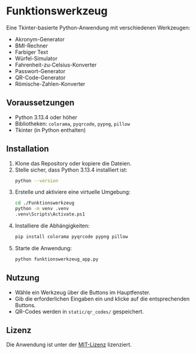 # Funktionswerkzeug

Eine Tkinter-basierte Python-Anwendung mit verschiedenen Werkzeugen:
- Akronym-Generator
- BMI-Rechner
- Farbiger Text
- Würfel-Simulator
- Fahrenheit-zu-Celsius-Konverter
- Passwort-Generator
- QR-Code-Generator
- Römische-Zahlen-Konverter

## Voraussetzungen
- Python 3.13.4 oder höher
- Bibliotheken: `colorama`, `pyqrcode`, `pypng`, `pillow`
- Tkinter (in Python enthalten)

## Installation
1. Klone das Repository oder kopiere die Dateien.
2. Stelle sicher, dass Python 3.13.4 installiert ist:
   ```bash
   python --version
   ```
3. Erstelle und aktiviere eine virtuelle Umgebung:
   ```bash
   cd ./Funktionswerkzeug
   python -m venv .venv
   .venv\Scripts\Activate.ps1
   ```
4. Installiere die Abhängigkeiten:
   ```bash
   pip install colorama pyqrcode pypng pillow
   ```
5. Starte die Anwendung:
   ```bash
   python funktionswerkzeug_app.py
   ```

## Nutzung
- Wähle ein Werkzeug über die Buttons im Hauptfenster.
- Gib die erforderlichen Eingaben ein und klicke auf die entsprechenden Buttons.
- QR-Codes werden in `static/qr_codes/` gespeichert.

## Lizenz
Die Anwendung ist unter der [MIT-Lizenz](../LICENSE) lizenziert.